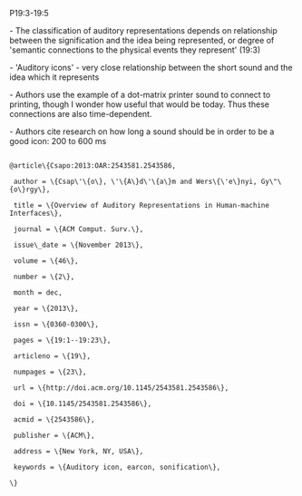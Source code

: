 P19:3-19:5

  

\- The classification of auditory representations depends on relationship
between the signification and the idea being represented, or degree of
'semantic connections to the physical events they represent' \(19:3\)



\- 'Auditory icons' - very close relationship between the short sound and the
idea which it represents

\- Authors use the example of a dot-matrix printer sound to connect to
printing, though I wonder how useful that would be today. Thus these
connections are also time-dependent.

  

\- Authors cite research on how long a sound should be in order to be a good
icon: 200 to 600 ms

  

~~~~~\{.bib\}

@article\{Csapo:2013:OAR:2543581.2543586,

 author = \{Csap\'\{o\}, \'\{A\}d\'\{a\}m and Wers\{\'e\}nyi, Gy\"\{o\}rgy\},

 title = \{Overview of Auditory Representations in Human-machine Interfaces\},

 journal = \{ACM Comput. Surv.\},

 issue\_date = \{November 2013\},

 volume = \{46\},

 number = \{2\},

 month = dec,

 year = \{2013\},

 issn = \{0360-0300\},

 pages = \{19:1--19:23\},

 articleno = \{19\},

 numpages = \{23\},

 url = \{http://doi.acm.org/10.1145/2543581.2543586\},

 doi = \{10.1145/2543581.2543586\},

 acmid = \{2543586\},

 publisher = \{ACM\},

 address = \{New York, NY, USA\},

 keywords = \{Auditory icon, earcon, sonification\},

\}

~~~~~

